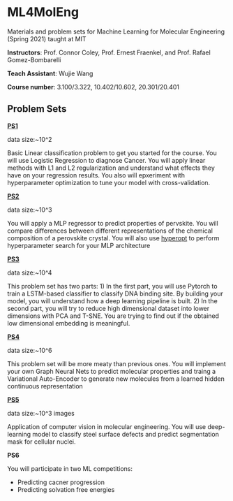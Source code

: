 # ML4MolEng

Materials and problem sets for Machine Learning for Molecular Engineering (Spring 2021) taught at MIT

**Instructors**: Prof. Connor Coley, Prof. Ernest Fraenkel, and Prof. Rafael Gomez-Bombarelli 

**Teach Assistant**: Wujie Wang

**Course number**: 3.100/3.322, 10.402/10.602, 20.301/20.401

## Problem Sets

[**PS1**](https://github.com/wwang2/ML4MolEng/blob/master/psets/ps1/MLMOL_Spring_2021_PS1.pdf)

data size:~10^2

Basic Linear classification problem to get you started for the course. You will use Logistic Regression to diagnose Cancer. You will apply linear methods with L1 and L2 regularization and understand what effects they have on your regression results. You also will epxeriment with hyperparameter optimization to tune your model with cross-validation. 

[**PS2**](https://github.com/wwang2/ML4MolEng/blob/master/psets/ps2/MLMOL_Spring_2021_PS2.pdf) 

data size:~10^3

You will apply a MLP regressor to predict properties of pervskite. You will compare differences between different representations of the chemical composition of a perovskite crystal. You will also use [hyperopt](https://github.com/hyperopt/hyperopt) to perform hyperparameter search for your MLP architecture

[**PS3**](https://github.com/wwang2/ML4MolEng/blob/master/psets/ps3/MLMOL_Spring_2021_PS3.pdf)

data size:~10^4

This problem set has two parts: 1) In the first part, you will use Pytorch to train a LSTM-based classifier to classify DNA binding site. By building your model, you will understand how a deep learning pipeline is built. 2) In the second part, you will try to reduce high dimensional dataset into lower dimensions with PCA and T-SNE. You are trying to find out if the obtained low dimensional embedding is meaningful. 

[**PS4**](https://github.com/wwang2/ML4MolEng/blob/master/psets/ps4/MLMOL_Spring_2021_PS4.pdf)

data size:~10^6

This problem set will be more meaty than previous ones. You will implement your own Graph Neural Nets to predict molecular properties and traing a Variational Auto-Encoder to generate new molecules from a learned hidden continuous representation 


[**PS5**](https://github.com/wwang2/ML4MolEng/blob/master/psets/ps5/MLMOL_Spring_2021_PS5.pdf)

data size:~10^3 images

Application of computer vision in molecular engineering. You will use deep-learning model to classify steel surface defects and predict segmentation mask for cellular nuclei.


**PS6**

You will participate in two ML competitions:

- Predicting cacner progression
- Predicting solvation free energies

